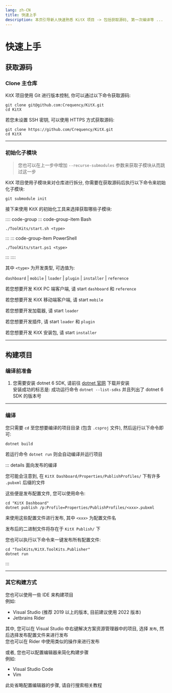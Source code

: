 ```yaml
---
lang: zh-CN
title: 快速上手
description: 本页引导新人快速熟悉 KitX 项目 -> 包括获取源码, 第一次编译等 ...
---
```


# 快速上手

## 获取源码

### Clone 主仓库

KitX 项目使用 Git 进行版本控制, 你可以通过以下命令获取源码:

```shell
git clone git@github.com:Crequency/KitX.git
cd KitX
```

若您未设置 SSH 密钥, 可以使用 HTTPS 方式获取源码:

```shell
git clone https://github.com/Crequency/KitX.git
cd KitX
```

---

### 初始化子模块

> 您也可以在上一步中增加 `--recurse-submodules` 参数来获取子模块从而跳过这一步

KitX 项目使用子模块来对仓库进行拆分, 你需要在获取源码后执行以下命令来初始化子模块:

```shell
git submodule init
```

接下来使用 KitX 的初始化工具来选择获取哪些子模块:

:::: code-group
::: code-group-item Bash
```shell
./ToolKits/start.sh <type>
```
:::
::: code-group-item PowerShell
```pwsh
./ToolKits/start.ps1 <type>
```
:::
::::

其中 `<type>` 为开发类型, 可选值为:

`dashboard` | `mobile` | `loader` | `plugin` | `installer` | `reference`

若您想要开发 KitX PC 端客户端, 请 start `dashboard` 和 `reference`

若您想要开发 KitX 移动端客户端, 请 start `mobile`

若您想要开发加载器, 请 start `loader`

若您想要开发插件, 请 start `loader` 和 `plugin`

若您想要开发 KitX 安装包, 请 start `installer`

---

## 构建项目

### 编译前准备

1. 您需要安装 dotnet 6 SDK, 请前往 [dotnet 官网](https://dotnet.microsoft.com/download/dotnet/6.0) 下载并安装  
   安装成功的标志是: 成功运行命令 `dotnet --list-sdks` 并且列出了 dotnet 6 SDK 的版本号

---

### 编译

您只需要 `cd` 至您想要编译的项目目录 (包含 `.csproj` 文件), 然后运行以下命令即可:

```shell
dotnet build
```

若运行命令 `dotnet run` 则会自动编译并运行项目

::: details 面向发布的编译

您可能会注意到, 在 `KitX Dashboard/Properties/PublishProfiles/` 下有许多 `.pubxml` 后缀的文件

这些便是发布配置文件, 您可以使用命令:

```shell
cd "KitX Dashboard"
dotnet publish /p:Profile=Properties/PublishProfiles/<xxx>.pubxml
```

来使用这些配置文件进行发布, 其中 `<xxx>` 为配置文件名

发布后的二进制文件将存在于 `KitX Publish/` 下

您也可以执行以下命令来一键发布所有配置文件:

```shell
cd "ToolKits/KitX.ToolKits.Publisher"
dotnet run
```

:::

---

### 其它构建方式

您也可以使用一些 IDE 来构建项目  
例如:
- Visual Studio (推荐 2019 以上的版本, 目前建议使用 2022 版本)
- Jetbrains Rider

其中, 您可以在 Visual Studio 中右键解决方案资源管理器中的项目, 选择 `发布`, 然后选择发布配置文件来进行发布  
您也可以在 Rider 中使用类似的操作来进行发布

或者, 您也可以配置编辑器来简化构建步骤  
例如:
- Visual Studio Code
- Vim

此处省略配置编辑器的步骤, 请自行搜索相关教程
